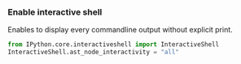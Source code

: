 
### Enable interactive  shell
Enables to display every commandline output without explicit print.

```python
from IPython.core.interactiveshell import InteractiveShell
InteractiveShell.ast_node_interactivity = "all"
```

